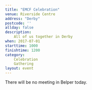 ```yaml
---
title: "EMCF Celebration"
venue: Riverside Centre
address: "Derby"
postcode: ''
allday: false
description: 
    All of us together in Derby
when: 2017-07-01
starttime: 1000
finishtime: 1200
category:
    Celebration
    Gathering
layout: event
---
```

There will be no meeting in Belper today.

